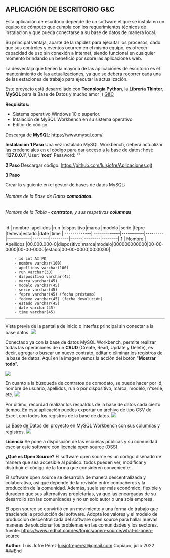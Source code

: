 ##  **APLICACIÓN DE ESCRITORIO G&C**

Esta aplicación de escritorio depende de un software el que se instala en un equipo de cómputo que cumpla con los requerimientos técnicos de instalación y que pueda conectarse a su base de datos de manera local.

Su principal ventaja, aparte de la rapidez para ejecutar los procesos, dado que sus controles y eventos ocurren en el mismo equipo, es ofrecer capacidad de uso sin conexión a internet, siendo funcional en cualquier momento brindando un beneficio por sobre las aplicaciones web.

La desventaja que tienen la mayoría de las aplicaciones de escritorio es el mantenimiento de las actualizaciones, ya que se deberá recorrer cada una de las estaciones de trabajo para ejecutar la actualización.

Este proyecto está desarrollado con **Tecnología Python**, la **Librería Tkinter**, **MySQL** para la Base de Datos y mucho amor ;) [G&C](https://github.com/luisjofre/Aplicaciones/commit/bfb31584cfbf26680bf5ae060c8a66bc70f1d9dd "G&C")

**Requisitos:**
- Sistema operativo Windows 10 o superior.
- Intalación de MySQL Workbench en su sistema operativo.
- Editor de código.

Descarga de **MySQL**:  https://www.mysql.com/

**Instalación**
**1 Paso**
Una vez instalado MySQL Workbench, deberá actualizar las credenciales en el código para dar acceso a la base de datos:
host: '**127.0.0.1**',
User: **'root'**
Password: **' '**

**2 Paso**
Descargar código: https://github.com/luisjofre/Aplicaciones.git


**3 Paso**

Crear lo siguiente en el gestor de bases de datos MySQL:
###### Nombre de la Base de Datos **comodatos**.

###### Nombre de la Tabla - **contratos**, y sus respetivas **columnas**

id	| nombre	|apellidos	|run		|dispositivo|marca	|modelo	|serie	|fepre	|fedevo|estado	|date	|time	|
-------------| -------------|-----------|---------|------------|--------|---------|------|--------|--------|
1 | Nombre  | Apellidos  |00.000.000-0|dispositivo|marca|modelo|000000000000|00-00-0000|00-00-0000|estado|00-00-0000|00:00:00|

		- id int AI PK
		- nombre varchar(100)
		- apellidos varchar(100)
		- run varchar(30)
		- dispositivo varchar(45)
		- marca varchar(45)
		- modelo varchar(45)
		- serie varchar(45)
		- fepre varchar(45) (fecha préstamo)
		- fedevo varchar(45) (fecha devolución)
		- estado varchar(45)
		- date varchar(45)
		- time varchar(45)
****

Vista previa de la pantalla de inicio o interfaz principal sin conectar a la base datos.
![](https://i.postimg.cc/8cKC0ccp/Captura1.png)

Conectado ya con la base de datos MySQL Workbench, permite realizar todas las operaciones de un **CRUD** (Create, Read, Update y Delete), es decir, agregar o buscar un nuevo contrato, editar o eliminar los registros de la base de datos. Aquí en la imagen vemos la acción del botón "**Mostrar todo**".

![](https://i.postimg.cc/Wp6YJrqL/Captura2.png)

En cuanto a la búsqueda de contratos de comodato, se puede hacer por Id, nombre de usuario, apellidos, run o por dispositivo, marca, modelo, n°serie, etc.
![](https://i.postimg.cc/D0yrGSRn/Captura3.png)

Por último, recordad realizar los respaldos de la base de datos cada cierto tiempo. En esta aplicación puedes exportar un archivo de tipo CSV de Excel, con todos los registros de la base de datos.
![](https://i.postimg.cc/t4HgvKCV/Captura4.png)

La Base de Datos del proyecto en MySQL Workbench con sus columnas y registros.
![](https://i.postimg.cc/CxQwT9wN/Captura5.png)

**Licencia**
Se pone a disposición de las escuelas públicas y su comunidad escolar este software con licencia open source (OSS).

**¿Qué es Open  Source?**
El software open source es un código diseñado de manera que sea accesible al público: todos pueden ver, modificar y distribuir el código de la forma que consideren conveniente.

El software open source se desarrolla de manera descentralizada y colaborativa, así que depende de la revisión entre compañeros y la producción de la comunidad. Además, suele ser más económico, flexible y duradero que sus alternativas propietarias, ya que las encargadas de su desarrollo son las comunidades y no un solo autor o una sola empresa.

El open source se convirtió en un movimiento y una forma de trabajo que trasciende la producción del software. Adopta los valores y el modelo de producción descentralizada del software open source para hallar nuevas maneras de solucionar los problemas en las comunidades y los sectores.
fuente: https://www.redhat.com/es/topics/open-source/what-is-open-source

**Author**: Luis Jofré Pérez
luisjofreperez@gmail.com
Copiapo, julio 2022
###End
